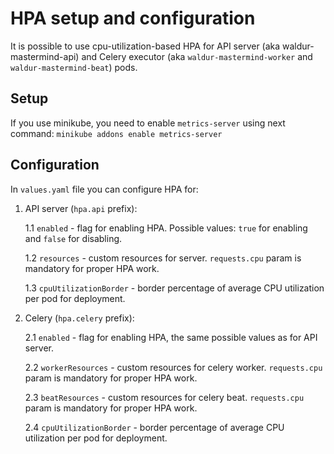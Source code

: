 <!-- EXTERNAL DOCUMENT
Source: https://code.opennodecloud.com/waldur/waldur-helm.git
Branch: master
Remote Path: docs//hpa.md
Local Path: docs/admin-guide/deployment/helm/docs/
Last Sync: 2025-10-30T12:53:52.226767

WARNING: This file is automatically synchronized from the source repository.
DO NOT EDIT this file directly. Changes will be overwritten.
Edit the source at: https://code.opennodecloud.com/waldur/waldur-helm.git/-/tree/master/docs//hpa.md
-->


# HPA setup and configuration

It is possible to use cpu-utilization-based HPA
for API server (aka waldur-mastermind-api) and
Celery executor (aka `waldur-mastermind-worker` and `waldur-mastermind-beat`) pods.

## Setup

If you use minikube, you need to enable `metrics-server` using next command:
`minikube addons enable metrics-server`

## Configuration

In `values.yaml` file you can configure HPA for:

1. API server (`hpa.api` prefix):

    1.1 `enabled` - flag for enabling HPA.
        Possible values: `true` for enabling and `false` for disabling.

    1.2 `resources` - custom resources for server.
        `requests.cpu` param is mandatory for proper HPA work.

    1.3 `cpuUtilizationBorder` - border percentage of
        average CPU utilization per pod for deployment.

2. Celery (`hpa.celery` prefix):

    2.1 `enabled` - flag for enabling HPA, the same possible values as for API server.

    2.2 `workerResources` - custom resources for celery worker.
        `requests.cpu` param is mandatory for proper HPA work.

    2.3 `beatResources` - custom resources for celery beat.
        `requests.cpu` param is mandatory for proper HPA work.

    2.4 `cpuUtilizationBorder` - border percentage of
        average CPU utilization per pod for deployment.
